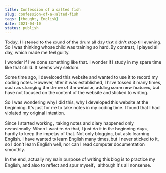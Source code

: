 ```yaml
---
title: Confession of a salted fish
slug: confession-of-a-salted-fish
tags: [thought, English]
date: 2021-04-10
status: publish
---
```

Today, I listened to the sound of the drum all day that didn't stop till evening. So I was thinking whose child was training so hard. By contrast, I played all day, which made me feel guilty.

I wonder if I've done something like that. I wonder if I study in my spare time like that child. It seems very seldom.

Some time ago, I developed this website and wanted to use it to record my coding notes. However, after it was established, I have tossed it many times, such as changing the theme of the website, adding some new features, but have not focused on the content of the website and sticked to writing.

So I was wondering why I did this,  why I developed this website at the beginning. It's just for me to take notes in my coding time. I found that I had violated my original intention.

Since I started working，taking notes and diary happened only occasionally. When I want to do that, I just do it in the beginning days, hardly to keep the impetus of that. Not only blogging, but aslo learning English. I have wanted to learn English many times, but I never sticked to it, so I don't learn English well, nor can I read computer documentation smoothly.

In the end, actually my main purpose of writing this blog is to practice my English, and also to reflect and spur myself，although it's all nonsense.